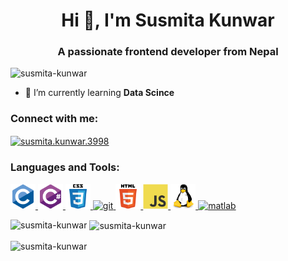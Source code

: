 <h1 align="center">Hi 👋, I'm Susmita Kunwar</h1>
<h3 align="center">A passionate frontend developer from Nepal</h3>

<p align="left"> <img src="https://komarev.com/ghpvc/?username=susmita-kunwar&label=Profile%20views&color=0e75b6&style=flat" alt="susmita-kunwar" /> </p>

- 🌱 I’m currently learning **Data Scince**

<h3 align="left">Connect with me:</h3>
<p align="left">
<a href="https://fb.com/susmita.kunwar.3998" target="blank"><img align="center" src="https://raw.githubusercontent.com/rahuldkjain/github-profile-readme-generator/master/src/images/icons/Social/facebook.svg" alt="susmita.kunwar.3998" height="30" width="40" /></a>
</p>

<h3 align="left">Languages and Tools:</h3>
<p align="left"> <a href="https://www.cprogramming.com/" target="_blank" rel="noreferrer"> <img src="https://raw.githubusercontent.com/devicons/devicon/master/icons/c/c-original.svg" alt="c" width="40" height="40"/> </a> <a href="https://www.w3schools.com/cs/" target="_blank" rel="noreferrer"> <img src="https://raw.githubusercontent.com/devicons/devicon/master/icons/csharp/csharp-original.svg" alt="csharp" width="40" height="40"/> </a> <a href="https://www.w3schools.com/css/" target="_blank" rel="noreferrer"> <img src="https://raw.githubusercontent.com/devicons/devicon/master/icons/css3/css3-original-wordmark.svg" alt="css3" width="40" height="40"/> </a> <a href="https://git-scm.com/" target="_blank" rel="noreferrer"> <img src="https://www.vectorlogo.zone/logos/git-scm/git-scm-icon.svg" alt="git" width="40" height="40"/> </a> <a href="https://www.w3.org/html/" target="_blank" rel="noreferrer"> <img src="https://raw.githubusercontent.com/devicons/devicon/master/icons/html5/html5-original-wordmark.svg" alt="html5" width="40" height="40"/> </a> <a href="https://developer.mozilla.org/en-US/docs/Web/JavaScript" target="_blank" rel="noreferrer"> <img src="https://raw.githubusercontent.com/devicons/devicon/master/icons/javascript/javascript-original.svg" alt="javascript" width="40" height="40"/> </a> <a href="https://www.linux.org/" target="_blank" rel="noreferrer"> <img src="https://raw.githubusercontent.com/devicons/devicon/master/icons/linux/linux-original.svg" alt="linux" width="40" height="40"/> </a> <a href="https://www.mathworks.com/" target="_blank" rel="noreferrer"> <img src="https://upload.wikimedia.org/wikipedia/commons/2/21/Matlab_Logo.png" alt="matlab" width="40" height="40"/> </a> </p>

<p><img align="left" src="https://github-readme-stats.vercel.app/api/top-langs?username=susmita-kunwar&show_icons=true&locale=en&layout=compact" alt="susmita-kunwar" /></p>

<p>&nbsp;<img align="center" src="https://github-readme-stats.vercel.app/api?username=susmita-kunwar&show_icons=true&locale=en" alt="susmita-kunwar" /></p>

<p><img align="center" src="https://github-readme-streak-stats.herokuapp.com/?user=susmita-kunwar&" alt="susmita-kunwar" /></p>
